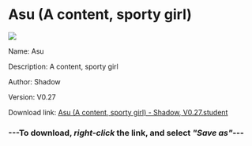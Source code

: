 # Asu (A content, sporty girl)

<img src = "https://raw.githubusercontent.com/Arbiter1223/Koukou-Gurashi-Custom-Students/master/Students/Files/Asu%20(A%20content%2C%20sporty%20girl).png">

Name: Asu

Description: A content, sporty girl

Author: Shadow

Version: V0.27

Download link: <a href="https://raw.githubusercontent.com/Arbiter1223/Koukou-Gurashi-Custom-Students/master/Students/Files/Asu%20(A%20content%2C%20sporty%20girl)%20-%20Shadow%2C%20V0.27.student">Asu (A content, sporty girl) - Shadow, V0.27.student</a>

### ---**To download, _right-click_ the link, and select _"Save as"_**---

